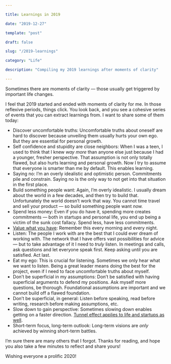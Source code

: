 ```yaml
---

title: Learnings in 2019

date: "2019-12-27"

template: "post"

draft: false

slug: "/2019-learnings"

category: "Life"

description: "Compiling my 2019 learnings after moments of clarity"

---
```


Sometimes there are moments of clarity — those usually get triggered by important life changes.

I feel that 2019 started and ended with moments of clarity for me. In those reflexive periods, things click. You look back, and you see a cohesive series of events that you can extract learnings from. I want to share some of them today:

- Discover uncomfortable truths: Uncomfortable truths about oneself are hard to discover because unveiling them usually hurts your own ego. But they are essential for personal growth.
- Self confidence and stupidity are close neighbors: When I was a teen, I used to think that I knew *way more* than anyone else just because I had a younger, fresher perspective. That assumption is not only totally flawed, but also hurts learning and personal growth. Now I try to assume that everyone is smarter than me by default. This enables learning.
- Saying no: I’m an overly idealistic and optimistic person. Commitments pile and constrain. Saying no is the only way to not get into that situation in the first place.
- Build something people want: Again, I’m overly idealistic. I usually dream about the world in a few decades, and then try to build that. Unfortunately the world doesn’t work that way. You cannot time travel and sell your product — so build something people want *now.*
- Spend less money: Even if you do have it, spending more creates commitments — both in startups and personal life, you end up being a victim of the sunk cost fallacy. Spend less, have less commitments.
- [Value what you have](https://luisivan.net/value-what-you-have): Remember this every morning and every night.
- Listen: The people I work with are the best that I could ever dream of working with. The network that I have offers vast possibilities for advice — but to take advantage of it I need to *truly* listen. In meetings and calls, ask questions and let everyone speak first. Keep asking until you are satisfied. Act last.
- Eat my ego: This is crucial for listening. Sometimes we only hear what we want to listen. Being a great leader means doing the best for the project, even if I need to face uncomfortable truths about myself.
- Don’t be superficial in my assumptions: Don’t be satisfied with having superficial arguments to defend my positions. Ask myself more questions, be thorough. Foundational assumptions are important and we cannot build off a flawed foundation.
- Don’t be superficial, in general: Listen before speaking, read before writing, research before making assumptions, etc.
- Slow down to gain perspective: Sometimes slowing down enables getting on a faster direction. [Tunnel effect applies to life and startups as well](https://twitter.com/licuende/status/1205905592356880390).
- Short-term focus, long-term outlook: Long-term visions are *only* achieved by winning short-term battles.

I’m sure there are many others that I forgot. Thanks for reading, and hope you also take a few minutes to reflect and share yours!

Wishing everyone a prolific 2020!